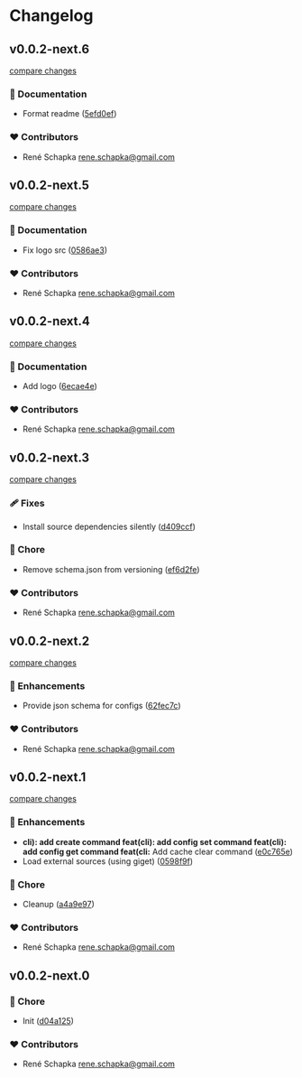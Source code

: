 # Changelog

## v0.0.2-next.6

[compare changes](https://github.com/schapka/fledge/compare/v0.0.2-next.5...v0.0.2-next.6)

### 📖 Documentation

- Format readme ([5efd0ef](https://github.com/schapka/fledge/commit/5efd0ef))

### ❤️ Contributors

- René Schapka <rene.schapka@gmail.com>

## v0.0.2-next.5

[compare changes](https://github.com/schapka/fledge/compare/v0.0.2-next.4...v0.0.2-next.5)

### 📖 Documentation

- Fix logo src ([0586ae3](https://github.com/schapka/fledge/commit/0586ae3))

### ❤️ Contributors

- René Schapka <rene.schapka@gmail.com>

## v0.0.2-next.4

[compare changes](https://github.com/schapka/fledge/compare/v0.0.2-next.3...v0.0.2-next.4)

### 📖 Documentation

- Add logo ([6ecae4e](https://github.com/schapka/fledge/commit/6ecae4e))

### ❤️ Contributors

- René Schapka <rene.schapka@gmail.com>

## v0.0.2-next.3

[compare changes](https://github.com/schapka/fledge/compare/v0.0.2-next.2...v0.0.2-next.3)

### 🩹 Fixes

- Install source dependencies silently ([d409ccf](https://github.com/schapka/fledge/commit/d409ccf))

### 🏡 Chore

- Remove schema.json from versioning ([ef6d2fe](https://github.com/schapka/fledge/commit/ef6d2fe))

### ❤️ Contributors

- René Schapka <rene.schapka@gmail.com>

## v0.0.2-next.2

[compare changes](https://github.com/schapka/fledge/compare/v0.0.2-next.1...v0.0.2-next.2)

### 🚀 Enhancements

- Provide json schema for configs ([62fec7c](https://github.com/schapka/fledge/commit/62fec7c))

### ❤️ Contributors

- René Schapka <rene.schapka@gmail.com>

## v0.0.2-next.1

[compare changes](https://github.com/schapka/fledge/compare/v0.0.2-next.0...v0.0.2-next.1)

### 🚀 Enhancements

- **cli): add create command feat(cli): add config set command feat(cli): add config get command feat(cli:** Add cache clear command ([e0c765e](https://github.com/schapka/fledge/commit/e0c765e))
- Load external sources (using giget) ([0598f9f](https://github.com/schapka/fledge/commit/0598f9f))

### 🏡 Chore

- Cleanup ([a4a9e97](https://github.com/schapka/fledge/commit/a4a9e97))

### ❤️ Contributors

- René Schapka <rene.schapka@gmail.com>

## v0.0.2-next.0

### 🏡 Chore

- Init ([d04a125](https://github.com/schapka/fledge/commit/d04a125))

### ❤️ Contributors

- René Schapka <rene.schapka@gmail.com>

